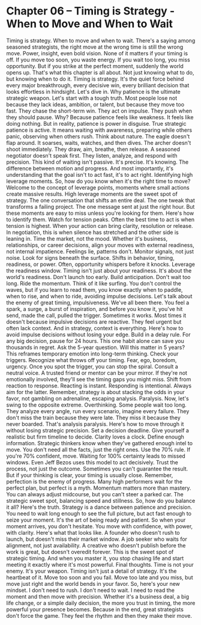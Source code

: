 # Chapter 06 – Timing is Strategy - When to Move and When to Wait

Timing is strategy. When to move and when to wait. There's a saying among seasoned strategists, the right move at the wrong time is still the wrong move. Power, insight, even bold vision. None of it matters if your timing is off. If you move too soon, you waste energy. If you wait too long, you miss opportunity. But if you strike at the perfect moment, suddenly the world opens up. That's what this chapter is all about. Not just knowing what to do, but knowing when to do it. Timing is strategy. It's the quiet force behind every major breakthrough, every decisive win, every brilliant decision that looks effortless in hindsight. Let's dive in. Why patience is the ultimate strategic weapon. Let's start with a tough truth. Most people lose not because they lack ideas, ambition, or talent, but because they move too fast. They chase the short-term win. They act on impulse. They push when they should pause. Why? Because patience feels like weakness. It feels like doing nothing. But in reality, patience is power in disguise. True strategic patience is active. It means waiting with awareness, preparing while others panic, observing when others rush. Think about nature. The eagle doesn't flap around. It soarses, waits, watches, and then dives. The archer doesn't shoot immediately. They draw, aim, breathe, then release. A seasoned negotiator doesn't speak first. They listen, analyze, and respond with precision. This kind of waiting isn't passive. It's precise. It's knowing. The difference between motion and progress. And most importantly, it's understanding that the goal isn't to act fast, it's to act right. Identifying high leverage moments. So, how do you know when it's the right time to move? Welcome to the concept of leverage points, moments where small actions create massive results. High leverage moments are the sweet spot of strategy. The one conversation that shifts an entire deal. The one tweak that transforms a failing project. The one message sent at just the right hour. But these moments are easy to miss unless you're looking for them. Here's how to identify them. Watch for tension peaks. Often the best time to act is when tension is highest. When your action can bring clarity, resolution or release. In negotiation, this is when silence has stretched and the other side is leaning in. Time the market, not the mood. Whether it's business, relationships, or career decisions, align your moves with external readiness, not internal impatience. Feelings lie, patterns don't. Monitor signals, not just noise. Look for signs beneath the surface. Shifts in behavior, timing, readiness, or power. Often, opportunity whispers before it knocks. Leverage the readiness window. Timing isn't just about your readiness. It's about the world's readiness. Don't launch too early. Build anticipation. Don't wait too long. Ride the momentum. Think of it like surfing. You don't control the waves, but if you learn to read them, you know exactly when to paddle, when to rise, and when to ride, avoiding impulse decisions. Let's talk about the enemy of great timing, impulsiveness. We've all been there. You feel a spark, a surge, a burst of inspiration, and before you know it, you've hit send, made the call, pulled the trigger. Sometimes it works. Most times it doesn't because impulsive decisions are reactive. They feel urgent but often lack context. And in strategy, context is everything. Here's how to avoid impulse decisions without losing your edge. Build in a delay rule. For any big decision, pause for 24 hours. This one habit alone can save you thousands in regret. Ask the 5-year question. Will this matter in 5 years? This reframes temporary emotion into long-term thinking. Check your triggers. Recognize what throws off your timing. Fear, ego, boredom, urgency. Once you spot the trigger, you can stop the spiral. Consult a neutral voice. A trusted friend or mentor can be your mirror. If they're not emotionally involved, they'll see the timing gaps you might miss. Shift from reaction to response. Reacting is instant. Responding is intentional. Always aim for the latter. Remember, strategy is about stacking the odds in your favor, not gambling on adrenaline, escaping analysis. Paralysis. Now, let's swing to the opposite extreme. Overthinking. Some people wait too long. They analyze every angle, run every scenario, imagine every failure. They don't miss the train because they were late. They miss it because they never boarded. That's analysis paralysis. Here's how to move through it without losing strategic precision. Set a decision deadline. Give yourself a realistic but firm timeline to decide. Clarity loves a clock. Define enough information. Strategic thinkers know when they've gathered enough intel to move. You don't need all the facts, just the right ones. Use the 70% rule. If you're 70% confident, move. Waiting for 100% certainty leads to missed windows. Even Jeff Bezos uses this model to act decisively. Trust the process, not just the outcome. Sometimes you can't guarantee the result. But if your thinking is clear, your timing is usually close. Remember, perfection is the enemy of progress. Many high performers wait for the perfect plan, but perfect is a myth. Momentum matters more than mastery. You can always adjust midcourse, but you can't steer a parked car. The strategic sweet spot, balancing speed and stillness. So, how do you balance it all? Here's the truth. Strategy is a dance between patience and precision. You need to wait long enough to see the full picture, but act fast enough to seize your moment. It's the art of being ready and patient. So when your moment arrives, you don't hesitate. You move with confidence, with power, with clarity. Here's what that looks like. A founder who doesn't rush to launch, but doesn't miss their market window. A job seeker who waits for alignment, not just availability. A creative who doesn't publish before the work is great, but doesn't overedit forever. This is the sweet spot of strategic timing. And when you master it, you stop chasing life and start meeting it exactly where it's most powerful. Final thoughts. Time is not your enemy. It's your weapon. Timing isn't just a detail of strategy. It's the heartbeat of it. Move too soon and you fail. Move too late and you miss, but move just right and the world bends in your favor. So, here's your new mindset. I don't need to rush. I don't need to wait. I need to read the moment and then move with precision. Whether it's a business deal, a big life change, or a simple daily decision, the more you trust in timing, the more powerful your presence becomes. Because in the end, great strategists don't force the game. They feel the rhythm and then they make their move.